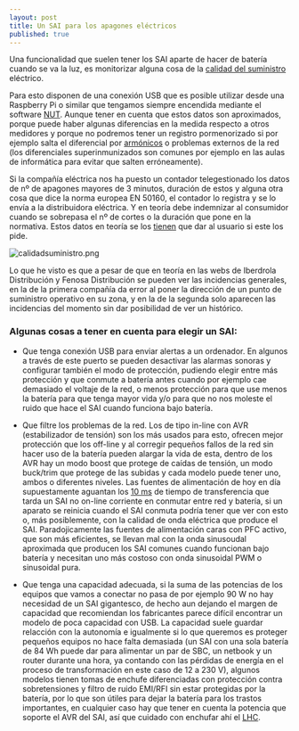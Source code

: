 ```yaml
---
layout: post
title: Un SAI para los apagones eléctricos
published: true
---
```


Una funcionalidad que suelen tener los SAI aparte de hacer de batería cuando se va la luz, es monitorizar alguna cosa de la [calidad del suministro](https://en.wikipedia.org/wiki/Electric_power_quality) eléctrico. 

Para esto disponen de una conexión USB que es posible utilizar desde una Raspberry Pi o similar que tengamos siempre encendida mediante el software [NUT](http://2tazasdelinux.blogspot.com.es/2015/11/moniitorizando-nuestro-sai-con-nut.html). Aunque tener en cuenta que estos datos son aproximados, porque puede haber algunas diferencias en la medida respecto a otros medidores y porque no podremos tener un registro pormenorizado si por ejemplo salta el diferencial por [armónicos](http://quintoarmonico.es/2010/11/09/38-calidad-de-red-%c2%bfque-son-los-armonicos/) o problemas externos de la red (los diferenciales superinmunizados son comunes por ejemplo en las aulas de informática para evitar que salten erróneamente).

Si la compañía eléctrica nos ha puesto un contador telegestionado los datos de nº de apagones mayores de 3 minutos, duración de estos y alguna otra cosa que dice la norma europea EN 50160, el contador lo registra y se lo envía a la distribuidora eléctrica. Y en teoría debe indemnizar al consumidor cuando se sobrepasa el nº de cortes o la duración que pone en la normativa. Estos datos en teoría se los [tienen](http://automata.cps.unizar.es/bibliotecaschneider/BT/Calidad/Calidad_de_Energia.pdf#page=28) que dar al usuario si este los pide. 

![calidadsuministro.png]({{site.baseurl}}/images/calidadsuministro.png)



Lo que he visto es que a pesar de que en teoría en las webs de Iberdrola Distribución y Fenosa Distribución se pueden ver las incidencias generales, en la de la primera compañía da error al poner la dirección de un punto de suministro operativo en su zona, y en la de la segunda solo aparecen las incidencias del momento sin dar posibilidad de ver un histórico.

### Algunas cosas a tener en cuenta para elegir un SAI:

* Que tenga conexión USB para enviar alertas a un ordenador. En algunos a través de este puerto se pueden desactivar las alarmas sonoras y configurar también el modo de protección, pudiendo elegir entre más protección y que conmute a batería antes cuando por ejemplo cae demasiado el voltaje de la red, o menos protección para que use menos la batería para que tenga mayor vida y/o para que no nos moleste el ruido que hace el SAI cuando funciona bajo batería.

* Que filtre los problemas de la red. Los de tipo in-line con AVR (estabilizador de tensión) son los más usados para esto, ofrecen mejor protección que los off-line y al corregir pequeños fallos de la red sin hacer uso de la batería pueden alargar la vida de esta, dentro de los AVR hay un modo boost que protege de caídas de tensión, un modo buck/trim que protege de las subidas y cada modelo puede tener uno, ambos o diferentes niveles. Las fuentes de alimentación de hoy en día supuestamente aguantan los [10 ms](http://apcdistributors.com/white-papers/Power/WP-79%20Technical%20Comparison%20of%20On-line%20vs.%20Line-interactive%20UPS%20designs.pdf) de tiempo de transferencia que tarda un SAI no on-line corriente en conmutar entre red y batería, si un aparato se reinicia cuando el SAI conmuta podría tener que ver con esto o, más posiblemente, con la calidad de onda eléctrica que produce el SAI. Paradojicamente las fuentes de alimentación caras con PFC activo, que son más eficientes, se llevan mal con la onda sinusoudal aproximada que producen los SAI comunes cuando funcionan bajo batería y necesitan uno más costoso con onda sinusoidal PWM o sinusoidal pura.

* Que tenga una capacidad adecuada, si la suma de las potencias de los equipos que vamos a conectar no pasa de por ejemplo 90 W no hay necesidad de un SAI gigantesco, de hecho aun dejando el margen de capacidad que recomiendan los fabricantes parece difícil encontrar un modelo de poca capacidad con USB. La capacidad suele guardar relacción con la autonomía e igualmente si lo que queremos es proteger pequeños equipos no hace falta demasiada (un SAI con una sola batería de 84 Wh puede dar para alimentar un par de SBC, un netbook y un router durante una hora, ya contando con las pérdidas de energía en el proceso de transformación en este caso de 12 a 230 V), algunos modelos tienen tomas de enchufe diferenciadas con protección contra sobretensiones y filtro de ruido EMI/RFI sin estar protegidas por la batería, por lo que son útiles para dejar la batería para los trastos importantes, en cualquier caso hay que tener en cuenta la potencia que soporte el AVR del SAI, así que cuidado con enchufar ahí el [LHC](http://lhc-closer.es/taking_a_closer_look_at_lhc/0.energy_consumption/idioma/es_ES).

